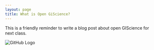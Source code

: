 ```yaml
---
layout: page
title: What is Open GiScience?
---
```


This is a friendly reminder to write a blog post about open GIScience for next class.

![GitHub Logo](GitHub-Mark-120px-plus.png)
